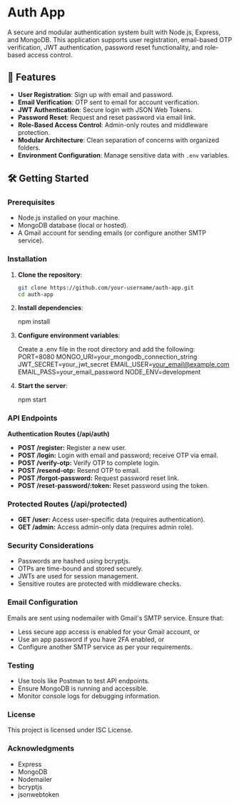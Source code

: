 # Auth App

A secure and modular authentication system built with Node.js, Express, and MongoDB. This application supports user registration, email-based OTP verification, JWT authentication, password reset functionality, and role-based access control.

## 🚀 Features

- **User Registration**: Sign up with email and password.
- **Email Verification**: OTP sent to email for account verification.
- **JWT Authentication**: Secure login with JSON Web Tokens.
- **Password Reset**: Request and reset password via email link.
- **Role-Based Access Control**: Admin-only routes and middleware protection.
- **Modular Architecture**: Clean separation of concerns with organized folders.
- **Environment Configuration**: Manage sensitive data with `.env` variables.

## 🛠️ Getting Started

### Prerequisites

- Node.js installed on your machine.
- MongoDB database (local or hosted).
- A Gmail account for sending emails (or configure another SMTP service).

### Installation

1. **Clone the repository**:

   ```bash
   git clone https://github.com/your-username/auth-app.git
   cd auth-app

2. **Install dependencies**:

    npm install

3. **Configure environment variables**:
   
   Create a .env file in the root directory and add the following:
    PORT=8080
    MONGO_URI=your_mongodb_connection_string
    JWT_SECRET=your_jwt_secret
    EMAIL_USER=your_email@example.com
    EMAIL_PASS=your_email_password
    NODE_ENV=development

4. **Start the server**:

    npm start

### API Endpoints

**Authentication Routes (/api/auth)**
- **POST /register:** Register a new user.
- **POST /login:** Login with email and password; receive OTP via email.
- **POST /verify-otp:** Verify OTP to complete login.
- **POST /resend-otp:** Resend OTP to email.
- **POST /forgot-password:** Request password reset link.
- **POST /reset-password/:token:** Reset password using the token.

### Protected Routes (/api/protected)

- **GET /user:** Access user-specific data (requires authentication).
- **GET /admin:** Access admin-only data (requires admin role).

### Security Considerations

- Passwords are hashed using bcryptjs.
- OTPs are time-bound and stored securely.
- JWTs are used for session management.
- Sensitive routes are protected with middleware checks.

### Email Configuration

Emails are sent using nodemailer with Gmail's SMTP service. Ensure that:
- Less secure app access is enabled for your Gmail account, or
- Use an app password if you have 2FA enabled, or
- Configure another SMTP service as per your requirements.

### Testing

- Use tools like Postman to test API endpoints.
- Ensure MongoDB is running and accessible.
- Monitor console logs for debugging information.

### License

This project is licensed under ISC License.

###  Acknowledgments

- Express
- MongoDB
- Nodemailer
- bcryptjs
- jsonwebtoken